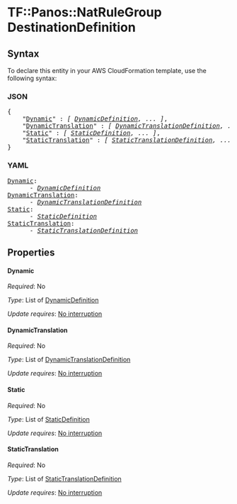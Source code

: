 # TF::Panos::NatRuleGroup DestinationDefinition

## Syntax

To declare this entity in your AWS CloudFormation template, use the following syntax:

### JSON

<pre>
{
    "<a href="#dynamic" title="Dynamic">Dynamic</a>" : <i>[ <a href="dynamicdefinition.md">DynamicDefinition</a>, ... ]</i>,
    "<a href="#dynamictranslation" title="DynamicTranslation">DynamicTranslation</a>" : <i>[ <a href="dynamictranslationdefinition.md">DynamicTranslationDefinition</a>, ... ]</i>,
    "<a href="#static" title="Static">Static</a>" : <i>[ <a href="staticdefinition.md">StaticDefinition</a>, ... ]</i>,
    "<a href="#statictranslation" title="StaticTranslation">StaticTranslation</a>" : <i>[ <a href="statictranslationdefinition.md">StaticTranslationDefinition</a>, ... ]</i>
}
</pre>

### YAML

<pre>
<a href="#dynamic" title="Dynamic">Dynamic</a>: <i>
      - <a href="dynamicdefinition.md">DynamicDefinition</a></i>
<a href="#dynamictranslation" title="DynamicTranslation">DynamicTranslation</a>: <i>
      - <a href="dynamictranslationdefinition.md">DynamicTranslationDefinition</a></i>
<a href="#static" title="Static">Static</a>: <i>
      - <a href="staticdefinition.md">StaticDefinition</a></i>
<a href="#statictranslation" title="StaticTranslation">StaticTranslation</a>: <i>
      - <a href="statictranslationdefinition.md">StaticTranslationDefinition</a></i>
</pre>

## Properties

#### Dynamic

_Required_: No

_Type_: List of <a href="dynamicdefinition.md">DynamicDefinition</a>

_Update requires_: [No interruption](https://docs.aws.amazon.com/AWSCloudFormation/latest/UserGuide/using-cfn-updating-stacks-update-behaviors.html#update-no-interrupt)

#### DynamicTranslation

_Required_: No

_Type_: List of <a href="dynamictranslationdefinition.md">DynamicTranslationDefinition</a>

_Update requires_: [No interruption](https://docs.aws.amazon.com/AWSCloudFormation/latest/UserGuide/using-cfn-updating-stacks-update-behaviors.html#update-no-interrupt)

#### Static

_Required_: No

_Type_: List of <a href="staticdefinition.md">StaticDefinition</a>

_Update requires_: [No interruption](https://docs.aws.amazon.com/AWSCloudFormation/latest/UserGuide/using-cfn-updating-stacks-update-behaviors.html#update-no-interrupt)

#### StaticTranslation

_Required_: No

_Type_: List of <a href="statictranslationdefinition.md">StaticTranslationDefinition</a>

_Update requires_: [No interruption](https://docs.aws.amazon.com/AWSCloudFormation/latest/UserGuide/using-cfn-updating-stacks-update-behaviors.html#update-no-interrupt)

